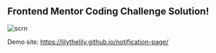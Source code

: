 ## Frontend Mentor Coding Challenge Solution!

![scrn](https://github.com/user-attachments/assets/4d5d781f-7d6a-446a-9573-c7dbd9df1159)

Demo site: https://lilythelily.github.io/notification-page/
